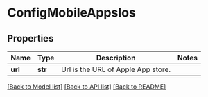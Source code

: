 # ConfigMobileAppsIos

## Properties
Name | Type | Description | Notes
------------ | ------------- | ------------- | -------------
**url** | **str** | Url is the URL of Apple App store. | 

[[Back to Model list]](../README.md#documentation-for-models) [[Back to API list]](../README.md#documentation-for-api-endpoints) [[Back to README]](../README.md)

